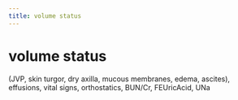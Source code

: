 ```yaml
---
title: volume status
---
```

# volume status

(JVP, skin turgor, dry axilla, mucous membranes, edema, ascites), effusions, vital signs, orthostatics, BUN/Cr, FEUricAcid, UNa

